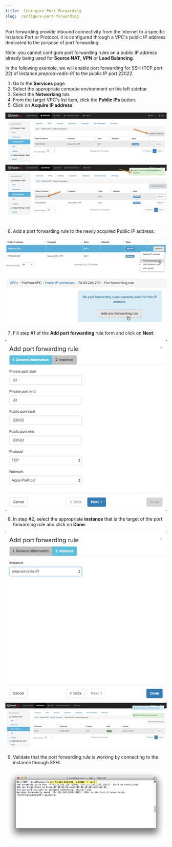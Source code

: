 ```yaml
---
title:  Configure Port Forwarding
slug:  configure-port-forwarding
---
```


Port forwarding provide inbound connectivity from the Internet to a specific Instance Port or Protocol. It is configured through a VPC's public IP address dedicated to the purpose of port forwarding.

Note: you cannot configure port forwarding rules on a public IP address already being used for **Source NAT**, **VPN** or **Load Balancing**.

In the following example, we will enable port forwarding for SSH (TCP port 22) of instance *preprod-redis-01* to the public IP port 22022.

1. Go to the **Services** page.
1. Select the appropriate compute environment on the left sidebar.
1. Select the **Networking** tab.
1. From the target VPC's list item, click the **Public IPs** button.
1. Click on **Acquire IP address**.

![Acquire IP address](/assets/config-port-fwd-1-en.jpeg)
![Address acquired](/assets/config-port-fwd-2-en.jpeg)

6. Add a port forwarding rule to the newly acquired Public IP address:

![Port forwarding rules](/assets/config-port-fwd-3-en.jpeg)
![Add port forwarding rule](/assets/config-port-fwd-4-en.jpeg)


7. Fill step #1 of the **Add port forwarding** rule form and click on **Next**:

![Adding rule, step 1](/assets/config-port-fwd-5-en.jpeg)

8. In step #2, select the appropriate **instance** that is the target of the port forwarding rule and click on **Done**:

![Adding rule, step 2](/assets/config-port-fwd-6-en.jpeg)
![Added rule](/assets/config-port-fwd-7-en.jpeg)

9. Validate that the port forwarding rule is working by connecting to the instance through SSH:

![Validate with SSH](/assets/config-port-fwd-9-en.jpeg)
